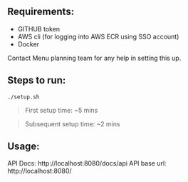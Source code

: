 ## Requirements:
- GITHUB token
- AWS cli (for logging into AWS ECR using SSO account)
- Docker

Contact Menu planning team for any help in setting this up.

## Steps to run:
`./setup.sh`

> First setup time: ~5 mins

> Subsequent setup time: ~2 mins

## Usage: 

API Docs: http://localhost:8080/docs/api
API base url: http://localhost:8080/
